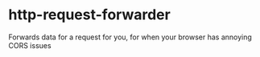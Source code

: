 # http-request-forwarder
Forwards data for a request for you, for when your browser has annoying CORS issues
